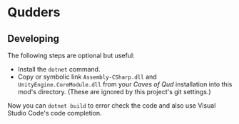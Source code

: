# Qudders

## Developing

The following steps are optional but useful:

- Install the `dotnet` command.
- Copy or symbolic link `Assembly-CSharp.dll` and `UnityEngine.CoreModule.dll` from your *Caves of Qud* installation into this mod's directory. (These are ignored by this project's git settings.)

Now you can `dotnet build` to error check the code and also use Visual Studio Code's code completion.
